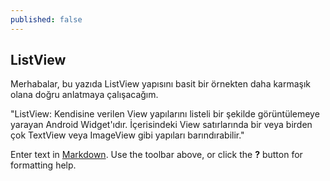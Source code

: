 ```yaml
---
published: false
---
```

## ListView

Merhabalar, bu yazıda ListView yapısını basit bir örnekten daha karmaşık olana doğru anlatmaya çalışacağım.

"ListView: Kendisine verilen View yapılarını listeli bir şekilde görüntülemeye yarayan Android Widget'ıdır. İçerisindeki View satırlarında bir veya birden çok TextView veya ImageView gibi yapıları barındırabilir."






Enter text in [Markdown](http://daringfireball.net/projects/markdown/). Use the toolbar above, or click the **?** button for formatting help.
